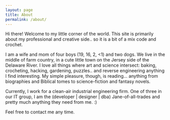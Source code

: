 ```yaml
---
layout: page
title: About
permalink: /about/
---
```


Hi there! Welcome to my little corner of the world. This site is primarily about my professional and creative side.. so it is a bit of a mix code and crochet.

I am a wife and mom of four boys (19, 16, 2, <1) and two dogs. We live in the middle of farm country, in a cute little town on the Jersey side of the Delaware River. I love all things where art and science intersect: baking, crocheting, hacking, gardening, puzzles.. and reverse engineering anything I find interesting. My simple pleasure, though, is reading... anything from biographies and Biblical tomes to science-fiction and fantasy novels.

Currently, I work for a clean-air industrial engineering firm. One of three in our IT group, I am the (developer | designer | dba) Jane-of-all-trades and pretty much anything they need from me. :)

Feel free to contact me any time.
